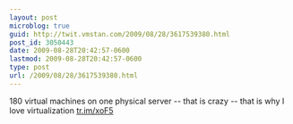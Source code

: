 ```yaml
---
layout: post
microblog: true
guid: http://twit.vmstan.com/2009/08/28/3617539380.html
post_id: 3050443
date: 2009-08-28T20:42:57-0600
lastmod: 2009-08-28T20:42:57-0600
type: post
url: /2009/08/28/3617539380.html
---
```

180 virtual machines on one physical server -- that is crazy -- that is why I love virtualization [tr.im/xoF5](http://tr.im/xoF5)
